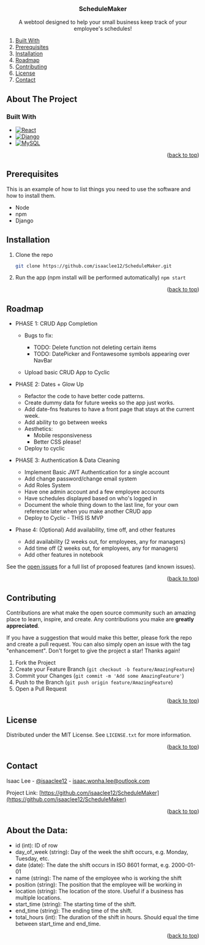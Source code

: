 <!-- Improved compatibility of back to top link: See: https://github.com/othneildrew/Best-README-Template/pull/73 -->
<a name="readme-top"></a>
<!--
*** Thanks for checking out the Best-README-Template. If you have a suggestion
*** that would make this better, please fork the repo and create a pull request
*** or simply open an issue with the tag "enhancement".
*** Don't forget to give the project a star!
*** Thanks again! Now go create something AMAZING! :D
-->



<!-- PROJECT SHIELDS -->
<!--
*** I'm using markdown "reference style" links for readability.
*** Reference links are enclosed in brackets [ ] instead of parentheses ( ).
*** See the bottom of this document for the declaration of the reference variables
*** for contributors-url, forks-url, etc. This is an optional, concise syntax you may use.
*** https://www.markdownguide.org/basic-syntax/#reference-style-links
-->



<!-- PROJECT LOGO -->
<br />
<div align="center">
  <!-- <a href="https://github.com/isaaclee12/ScheduleMaker">
    <img src="images/logo.png" alt="Logo" width="80" height="80"> -->
  </a>

<h3 align="center">ScheduleMaker</h3>

  <p align="center">
    A webtool designed to help your small business keep track of your employee's schedules!
    <!-- <br />
    <a href="https://github.com/isaaclee12/ScheduleMaker"><strong>Explore the docs »</strong></a>
    <br />
    <br />
    <a href="https://github.com/isaaclee12/ScheduleMaker">View Demo</a>
    ·
    <a href="https://github.com/isaaclee12/ScheduleMaker/issues">Report Bug</a>
    ·
    <a href="https://github.com/isaaclee12/ScheduleMaker/issues">Request Feature</a> -->
  </p>
</div>



<!-- TABLE OF CONTENTS -->
<!-- <details> -->
  <!-- <summary>Table of Contents</summary> -->
  <ol>
    <!-- <li>
      <a href="#about-the-project">About The Project</a>
      <ul>
      </ul>
    </li> -->
    <li><a href="#built-with">Built With</a></li>
    <li><a href="#prerequisites">Prerequisites</a></li>
    <li><a href="#installation">Installation</a></li>
    </li>
    <!-- <li><a href="#usage">Usage</a></li> -->
    <li><a href="#roadmap">Roadmap</a></li>
    <li><a href="#contributing">Contributing</a></li>
    <li><a href="#license">License</a></li>
    <li><a href="#contact">Contact</a></li>
    <!-- <li><a href="#acknowledgments">Acknowledgments</a></li> -->
  </ol>
<!-- </details> -->



<!-- ABOUT THE PROJECT -->
## About The Project

<!-- [![Product Name Screen Shot][product-screenshot]](https://example.com) -->
<!-- 
Here's a blank template to get started: To avoid retyping too much info. Do a search and replace with your text editor for the following: `isaaclee12`, `ScheduleMaker`, `twitter_handle`, `linkedin_username`, isaac.wonha.lee.com`, `email`, `project_title`, `project_description`

<p align="right">(<a href="#readme-top">back to top</a>)</p> -->



### Built With

* [![React][React.js]][React-url]
* [![Django][Django]][Django-url]
* [![MySQL][MySQL]][MySQL-url]

<p align="right">(<a href="#readme-top">back to top</a>)</p>

## Prerequisites

This is an example of how to list things you need to use the software and how to install them.
* Node
* npm
* Django

## Installation

1. Clone the repo
   ```sh
   git clone https://github.com/isaaclee12/ScheduleMaker.git
   ```
2. Run the app (npm install will be performed automatically)
  ```npm start```

<p align="right">(<a href="#readme-top">back to top</a>)</p>



<!-- USAGE EXAMPLES -->
<!-- ## Usage

Use this space to show useful examples of how a project can be used. Additional screenshots, code examples and demos work well in this space. You may also link to more resources. -->

<!-- <p align="right">(<a href="#readme-top">back to top</a>)</p> -->



<!-- ROADMAP -->
## Roadmap

- PHASE 1: CRUD App Completion
  - Bugs to fix:
    - TODO: Delete function not deleting certain items
    - TODO: DatePicker and Fontawesome symbols appearing over NavBar

  - Upload basic CRUD App to Cyclic

- PHASE 2: Dates + Glow Up
  - Refactor the code to have better code patterns.
  - Create dummy data for future weeks so the app just works.
  - Add date-fns features to have a front page that stays at the current week.
  - Add ability to go between weeks
  - Aesthetics:
    - Mobile responsiveness
    - Better CSS please!
  - Deploy to cyclic

- PHASE 3: Authentication & Data Cleaning
  - Implement Basic JWT Authentication for a single account
  - Add change password/change email system
  - Add Roles System
  - Have one admin account and a few employee accounts
  - Have schedules displayed based on who's logged in
  - Document the whole thing down to the last line, for your own reference later when you make another CRUD app
  - Deploy to Cyclic - THIS IS MVP


- Phase 4: (Optional) Add availability, time off, and other features
  - Add availability (2 weeks out, for employees, any for managers)
  - Add time off (2 weeks out, for employees, any for managers)
  - Add other features in notebook

See the [open issues](https://github.com/isaaclee12/ScheduleMaker/issues) for a full list of proposed features (and known issues).

<p align="right">(<a href="#readme-top">back to top</a>)</p>



<!-- CONTRIBUTING -->
## Contributing

Contributions are what make the open source community such an amazing place to learn, inspire, and create. Any contributions you make are **greatly appreciated**.

If you have a suggestion that would make this better, please fork the repo and create a pull request. You can also simply open an issue with the tag "enhancement".
Don't forget to give the project a star! Thanks again!

1. Fork the Project
2. Create your Feature Branch (`git checkout -b feature/AmazingFeature`)
3. Commit your Changes (`git commit -m 'Add some AmazingFeature'`)
4. Push to the Branch (`git push origin feature/AmazingFeature`)
5. Open a Pull Request

<p align="right">(<a href="#readme-top">back to top</a>)</p>



<!-- LICENSE -->
## License

Distributed under the MIT License. See `LICENSE.txt` for more information.

<p align="right">(<a href="#readme-top">back to top</a>)</p>



<!-- CONTACT -->
## Contact

Isaac Lee - [@isaaclee12](https://twitter.com/isaacwonhalee) - isaac.wonha.lee@outlook.com

Project Link: [https://github.com/isaaclee12/ScheduleMaker](https://github.com/isaaclee12/ScheduleMaker)

<p align="right">(<a href="#readme-top">back to top</a>)</p>

<!-- MARKDOWN LINKS & IMAGES -->
<!-- https://www.markdownguide.org/basic-syntax/#reference-style-links -->
[contributors-shield]: https://img.shields.io/github/contributors/isaaclee12/ScheduleMaker.svg?style=for-the-badge
[contributors-url]: https://github.com/isaaclee12/ScheduleMaker/graphs/contributors
[forks-shield]: https://img.shields.io/github/forks/isaaclee12/ScheduleMaker.svg?style=for-the-badge
[forks-url]: https://github.com/isaaclee12/ScheduleMaker/network/members
[stars-shield]: https://img.shields.io/github/stars/isaaclee12/ScheduleMaker.svg?style=for-the-badge
[stars-url]: https://github.com/isaaclee12/ScheduleMaker/stargazers
[issues-shield]: https://img.shields.io/github/issues/isaaclee12/ScheduleMaker.svg?style=for-the-badge
[issues-url]: https://github.com/isaaclee12/ScheduleMaker/issues
[license-shield]: https://img.shields.io/github/license/isaaclee12/ScheduleMaker.svg?style=for-the-badge
[license-url]: https://github.com/isaaclee12/ScheduleMaker/blob/master/LICENSE.txt
[linkedin-shield]: https://img.shields.io/badge/-LinkedIn-black.svg?style=for-the-badge&logo=linkedin&colorB=555
[linkedin-url]: https://linkedin.com/in/isaac-lee-621873133
[product-screenshot]: images/screenshot.png
[Next.js]: https://img.shields.io/badge/next.js-000000?style=for-the-badge&logo=nextdotjs&logoColor=white
[Next-url]: https://nextjs.org/
[React.js]: https://img.shields.io/badge/React-20232A?style=for-the-badge&logo=react&logoColor=61DAFB
[React-url]: https://reactjs.org/
[Django]: https://img.shields.io/badge/Django-20232A?style=for-the-badge&logo=django&logoColor=077A2E
[Django-url]: https://www.djangoproject.com/
[MySQL]: https://img.shields.io/badge/MySQL-20232A?style=for-the-badge&logo=mysql&logoColor=00FFE1
[MySQL-url]: https://www.mysql.com/

## About the Data:

- id (int): ID of row 
- day_of_week (string): Day of the week the shift occurs, e.g. Monday, Tuesday, etc. 
- date (date): The date the shift occurs in ISO 8601 format, e.g. 2000-01-01
- name (string): The name of the employee who is working the shift
- position (string): The position that the employee will be working in
- location (string): The location of the store. Useful if a business has multiple locations.
- start_time (string): The starting time of the shift.
- end_time (string): The ending time of the shift.
- total_hours (int): The duration of the shift in hours. Should equal the time between start_time and  end_time.

<p align="right">(<a href="#readme-top">back to top</a>)</p>
